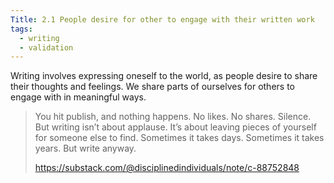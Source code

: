 ```yaml
---
Title: 2.1 People desire for other to engage with their written work
tags:
  - writing
  - validation
---
```


Writing involves expressing oneself to the world, as people desire to share their thoughts and feelings. We share parts of ourselves for others to engage with in meaningful ways.

> You hit publish, and nothing happens.
> No likes.
> No shares.
> Silence.
> But writing isn’t about applause.
> It’s about leaving pieces of yourself for someone else to find.
> Sometimes it takes days.
> Sometimes it takes years.
> But write anyway.
>
> https://substack.com/@disciplinedindividuals/note/c-88752848

